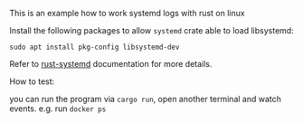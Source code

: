 This is an example how to work systemd logs with rust on linux


Install  the following packages to allow `systemd` crate able to load libsystemd:

    sudo apt install pkg-config libsystemd-dev


Refer to [rust-systemd](https://github.com/jmesmon/rust-systemd) documentation for more details.

How to test:

you can run the program via `cargo run`, open another terminal and watch events. e.g. run `docker ps`
